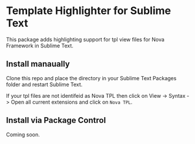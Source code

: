# Template Highlighter for Sublime Text

This package adds highlighting support for tpl view files for Nova Framework in Sublime Text.

## Install manaually
Clone this repo and place the directory in your Sublime Text Packages folder and restart Sublime Text.

If your tpl files are not identifeid as Nova TPL then click on View -> Syntax -> Open all current extensions and click on `Nova TPL`.

## Install via Package Control
Coming soon.
